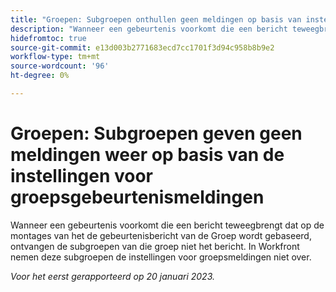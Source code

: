 ```yaml
---
title: "Groepen: Subgroepen onthullen geen meldingen op basis van instellingen voor groepsgebeurtenismeldingen"
description: "Wanneer een gebeurtenis voorkomt die een bericht teweegbrengt dat op de montages van het de gebeurtenisbericht van de Groep wordt gebaseerd, ontvangen de subgroepen van die groep niet het bericht. In Workfront nemen deze subgroepen de instellingen voor groepsmeldingen niet over."
hidefromtoc: true
source-git-commit: e13d003b2771683ecd7cc1701f3d94c958b8b9e2
workflow-type: tm+mt
source-wordcount: '96'
ht-degree: 0%

---
```



# Groepen: Subgroepen geven geen meldingen weer op basis van de instellingen voor groepsgebeurtenismeldingen

Wanneer een gebeurtenis voorkomt die een bericht teweegbrengt dat op de montages van het de gebeurtenisbericht van de Groep wordt gebaseerd, ontvangen de subgroepen van die groep niet het bericht. In Workfront nemen deze subgroepen de instellingen voor groepsmeldingen niet over.

_Voor het eerst gerapporteerd op 20 januari 2023._

